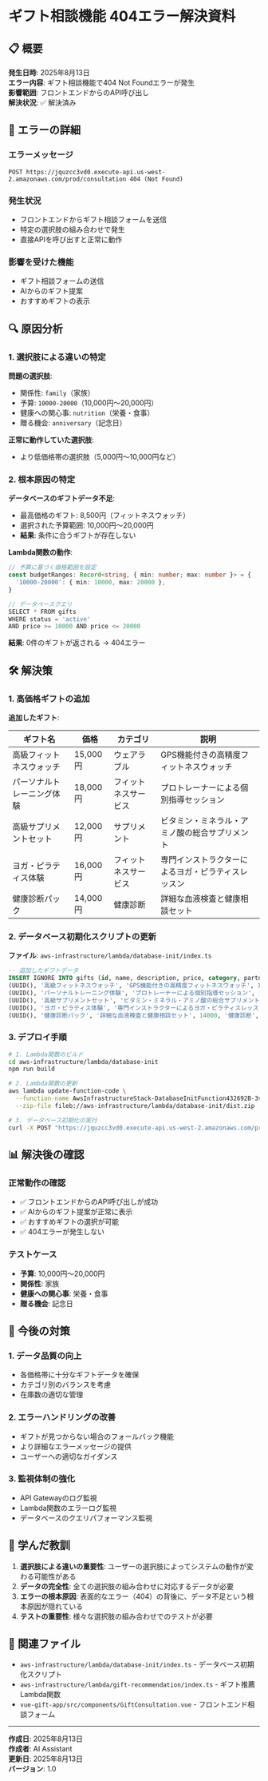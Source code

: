 # ギフト相談機能 404エラー解決資料

## 📋 概要

**発生日時**: 2025年8月13日  
**エラー内容**: ギフト相談機能で404 Not Foundエラーが発生  
**影響範囲**: フロントエンドからのAPI呼び出し  
**解決状況**: ✅ 解決済み

## 🚨 エラーの詳細

### エラーメッセージ
```
POST https://jquzcc3vd0.execute-api.us-west-2.amazonaws.com/prod/consultation 404 (Not Found)
```

### 発生状況
- フロントエンドからギフト相談フォームを送信
- 特定の選択肢の組み合わせで発生
- 直接APIを呼び出すと正常に動作

### 影響を受けた機能
- ギフト相談フォームの送信
- AIからのギフト提案
- おすすめギフトの表示

## 🔍 原因分析

### 1. 選択肢による違いの特定

**問題の選択肢**:
- 関係性: `family`（家族）
- 予算: `10000-20000`（10,000円～20,000円）
- 健康への関心事: `nutrition`（栄養・食事）
- 贈る機会: `anniversary`（記念日）

**正常に動作していた選択肢**:
- より低価格帯の選択肢（5,000円～10,000円など）

### 2. 根本原因の特定

**データベースのギフトデータ不足**:
- 最高価格のギフト: 8,500円（フィットネスウォッチ）
- 選択された予算範囲: 10,000円～20,000円
- **結果**: 条件に合うギフトが存在しない

**Lambda関数の動作**:
```typescript
// 予算に基づく価格範囲を設定
const budgetRanges: Record<string, { min: number; max: number }> = {
  '10000-20000': { min: 10000, max: 20000 },
}

// データベースクエリ
SELECT * FROM gifts 
WHERE status = 'active' 
AND price >= 10000 AND price <= 20000
```

**結果**: 0件のギフトが返される → 404エラー

## 🛠️ 解決策

### 1. 高価格ギフトの追加

**追加したギフト**:

| ギフト名 | 価格 | カテゴリ | 説明 |
|---------|------|----------|------|
| 高級フィットネスウォッチ | 15,000円 | ウェアラブル | GPS機能付きの高精度フィットネスウォッチ |
| パーソナルトレーニング体験 | 18,000円 | フィットネスサービス | プロトレーナーによる個別指導セッション |
| 高級サプリメントセット | 12,000円 | サプリメント | ビタミン・ミネラル・アミノ酸の総合サプリメント |
| ヨガ・ピラティス体験 | 16,000円 | フィットネスサービス | 専門インストラクターによるヨガ・ピラティスレッスン |
| 健康診断パック | 14,000円 | 健康診断 | 詳細な血液検査と健康相談セット |

### 2. データベース初期化スクリプトの更新

**ファイル**: `aws-infrastructure/lambda/database-init/index.ts`

```sql
-- 追加したギフトデータ
INSERT IGNORE INTO gifts (id, name, description, price, category, partner_id, image_url, stock_quantity) VALUES
(UUID(), '高級フィットネスウォッチ', 'GPS機能付きの高精度フィットネスウォッチ', 15000, 'ウェアラブル', (SELECT id FROM partners LIMIT 1), 'https://example.com/watch.jpg', 20),
(UUID(), 'パーソナルトレーニング体験', 'プロトレーナーによる個別指導セッション', 18000, 'フィットネスサービス', (SELECT id FROM partners LIMIT 1), 'https://example.com/training.jpg', 15),
(UUID(), '高級サプリメントセット', 'ビタミン・ミネラル・アミノ酸の総合サプリメント', 12000, 'サプリメント', (SELECT id FROM partners LIMIT 1), 'https://example.com/supplement-set.jpg', 25),
(UUID(), 'ヨガ・ピラティス体験', '専門インストラクターによるヨガ・ピラティスレッスン', 16000, 'フィットネスサービス', (SELECT id FROM partners LIMIT 1), 'https://example.com/yoga-pilates.jpg', 18),
(UUID(), '健康診断パック', '詳細な血液検査と健康相談セット', 14000, '健康診断', (SELECT id FROM partners LIMIT 1), 'https://example.com/health-check.jpg', 12);
```

### 3. デプロイ手順

```bash
# 1. Lambda関数のビルド
cd aws-infrastructure/lambda/database-init
npm run build

# 2. Lambda関数の更新
aws lambda update-function-code \
  --function-name AwsInfrastructureStack-DatabaseInitFunction432692B-3vRNaMZeITLz \
  --zip-file fileb://aws-infrastructure/lambda/database-init/dist.zip

# 3. データベース初期化の実行
curl -X POST "https://jquzcc3vd0.execute-api.us-west-2.amazonaws.com/prod/database-init"
```

## 📊 解決後の確認

### 正常動作の確認
- ✅ フロントエンドからのAPI呼び出しが成功
- ✅ AIからのギフト提案が正常に表示
- ✅ おすすめギフトの選択が可能
- ✅ 404エラーが発生しない

### テストケース
- **予算**: 10,000円～20,000円
- **関係性**: 家族
- **健康への関心事**: 栄養・食事
- **贈る機会**: 記念日

## 🎯 今後の対策

### 1. データ品質の向上
- 各価格帯に十分なギフトデータを確保
- カテゴリ別のバランスを考慮
- 在庫数の適切な管理

### 2. エラーハンドリングの改善
- ギフトが見つからない場合のフォールバック機能
- より詳細なエラーメッセージの提供
- ユーザーへの適切なガイダンス

### 3. 監視体制の強化
- API Gatewayのログ監視
- Lambda関数のエラーログ監視
- データベースのクエリパフォーマンス監視

## 📝 学んだ教訓

1. **選択肢による違いの重要性**: ユーザーの選択肢によってシステムの動作が変わる可能性がある
2. **データの完全性**: 全ての選択肢の組み合わせに対応するデータが必要
3. **エラーの根本原因**: 表面的なエラー（404）の背後に、データ不足という根本原因が隠れている
4. **テストの重要性**: 様々な選択肢の組み合わせでのテストが必要

## 🔗 関連ファイル

- `aws-infrastructure/lambda/database-init/index.ts` - データベース初期化スクリプト
- `aws-infrastructure/lambda/gift-recommendation/index.ts` - ギフト推薦Lambda関数
- `vue-gift-app/src/components/GiftConsultation.vue` - フロントエンド相談フォーム

---

**作成日**: 2025年8月13日  
**作成者**: AI Assistant  
**更新日**: 2025年8月13日  
**バージョン**: 1.0 